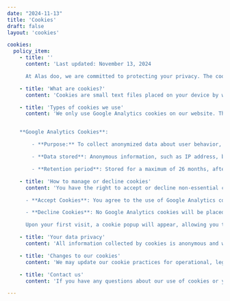 ```yaml
---
date: "2024-11-13"
title: 'Cookies'
draft: false
layout: 'cookies'

cookies:
  policy_item:
    - title: ''
      content: 'Last updated: November 13, 2024

      At Alas doo, we are committed to protecting your privacy. The cookies we use do not store any personal information.'

    - title: 'What are cookies?'
      content: 'Cookies are small text files placed on your device by websites you visit. They are widely used to make websites function more efficiently and to provide information to the website owner.'

    - title: 'Types of cookies we use'
      content: 'We only use Google Analytics cookies on our website. These cookies help us understand how visitors interact with our website by collecting information anonymously. The data collected helps us improve the website’s performance and user experience.


    **Google Analytics Cookies**:

        - **Purpose:** To collect anonymized data about user behavior, including the number of visitors, pages visited, traffic sources, and interactions with content.

        - **Data stored**: Anonymous information, such as IP address, browser type, time spent on pages, and site interactions.

        - **Retention period**: Stored for a maximum of 26 months, after which data is automatically deleted.'

    - title: 'How to manage or decline cookies'
      content: 'You have the right to accept or decline non-essential cookies:

      - **Accept Cookies**: You agree to the use of Google Analytics cookies.

      - **Decline Cookies**: No Google Analytics cookies will be placed, and your activity on our website will not be tracked.

      Upon your first visit, a cookie popup will appear, allowing you to make your selection. You can adjust your cookie settings anytime by selecting “Cookies” in the footer or through your browser settings, where you can delete or block cookies.'

    - title: 'Your data privacy'
      content: 'All information collected by cookies is anonymous and will not be used to personally identify you. For more information on how we protect your privacy and handle your data, please refer to our [Privacy Policy](/privacy-policy).'

    - title: 'Changes to our cookies'
      content: 'We may update our cookie practices for operational, legal, or regulatory reasons. Please check this page periodically for the latest information.'

    - title: 'Contact us'
      content: 'If you have any questions about our use of cookies or your data privacy, feel free to [contact us](https://www.alasdoo.com/contact/).'

---
```

